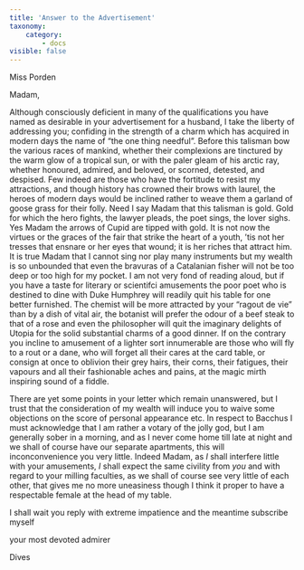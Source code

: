 ```yaml
---
title: 'Answer to the Advertisement'
taxonomy:
    category:
        - docs
visible: false
---
```


<div class="author">Miss Porden</div>

Madam,  

Although consciously deficient in many of the qualifications you have named as desirable in your advertisement for a husband, I take the liberty of addressing you; confiding in the strength of a charm which has acquired in modern days the name of “the one thing needful”. Before this talisman bow the various races of mankind, whether their complexions are tinctured by the warm glow of a tropical sun, or with the paler gleam of his arctic ray, whether honoured, admired, and beloved, or scorned, detested, and despised. Few indeed are those who have the fortitude to resist my attractions, and though history has crowned their brows with laurel, the heroes of modern days would be inclined rather to weave them a garland of goose grass for their folly. Need I say Madam that this talisman is gold. Gold for which the hero fights, the lawyer pleads, the poet sings, the lover sighs. Yes Madam the arrows of Cupid are tipped with gold. It is not now the virtues or the graces of the fair that strike the heart of a youth, ’tis not her tresses that ensnare or her eyes that wound; it is her riches that attract him. It is true Madam that I cannot sing nor play many instruments but my wealth is so unbounded that even the bravuras of a Catalanian fisher will not be too deep or too high for my pocket. I am not very fond of reading aloud, but if you have a taste for literary or scientifci amusements the poor poet who is destined to dine with Duke Humphrey will readily quit his table for one better furnished. The chemist will be more attracted by your “ragout de vie” than by a dish of vital air, the botanist will prefer the odour of a beef steak to that of a rose and even the philosopher will quit the imaginary delights of Utopia for the solid substantial charms of a good dinner. If on the contrary you incline to amusement of a lighter sort innumerable are those who will fly to a rout or a dane, who will forget all their cares at the card table, or consign at once to oblivion their grey hairs, their corns, their fatigues, their vapours and all their fashionable aches and pains, at the magic mirth inspiring sound of a fiddle.

There are yet some points in your letter which remain unanswered, but I trust that the consideration of my wealth will induce you to waive some objections on the score of personal appearance etc. In respect to Bacchus I must acknowledge that I am rather a votary of the jolly god, but I am generally sober in a morning, and as I never come home till late at night and we shall of course have our separate apartments, this will inconconvenience you very little. Indeed Madam, as *I* shall interfere little with your amusements, *I* shall expect the same civility from *you* and with regard to your milling faculties, as we shall of course see very little of each other, that gives me no more uneasiness though I think it proper to have a respectable female at the head of my table.

I shall wait you reply with extreme impatience and the meantime subscribe myself

your most devoted admirer

Dives